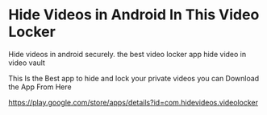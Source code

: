 # Hide Videos in Android In This Video Locker
Hide videos in android securely. the best video locker app hide video in video vault

This Is the Best app to hide and lock your private videos you can Download the App From Here 

https://play.google.com/store/apps/details?id=com.hidevideos.videolocker
